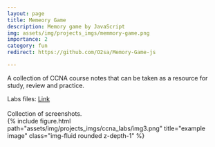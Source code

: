 ```yaml
---
layout: page
title: Memeory Game
description: Memory game by JavaScript 
img: assets/img/projects_imgs/memmory-game.png
importance: 2
category: fun
redirect: https://github.com/O2sa/Memory-Game-js

---
```


A collection of CCNA course notes that can be taken as a resource for study, review and practice.

<div class="d-flex flex-column">
<div>Labs files: <a href="https://github.com/O2sa/CCNA-Labs">Link</a> </div>
</div>
<br>

<div class="caption">
   Collection of screenshots.
</div>
<div class="row">
    <div class="col-sm mt-3 mt-md-0">
        {% include figure.html path="assets/img/projects_imgs/ccna_labs/img3.png" title="example image" class="img-fluid rounded z-depth-1" %}
    </div>
</div>



